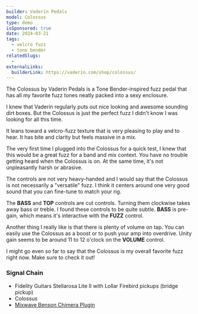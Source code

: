 ```yaml
---
builder: Vaderin Pedals
model: Colossus
type: demo
isSponsored: true
date: 2024-03-21
tags:
  - velcro fuzz
  - tone bender
relatedSlugs:
  -
externalLinks:
  builderLink: https://vaderin.com/shop/colossus/
---
```


The Colossus by Vaderin Pedals is a Tone Bender-inspired fuzz pedal that has all my favorite fuzz tones neatly packed into a sexy enclosure.

I knew that Vaderin regularly puts out nice looking and awesome sounding dirt boxes. But the Colossus is just the perfect fuzz I didn't know I was looking for all this time.

It leans toward a velcro-fuzz texture that is very pleasing to play and to hear. It has bite and clarity but feels massive in a mix.

The very first time I plugged into the Colossus for a quick test, I knew that this would be a great fuzz for a band and mix context. You have no trouble getting heard when the Colossus is on. At the same time, it's not unpleasantly harsh or abrasive.

The controls are not very heavy-handed and I would say that the Colossus is not necessarily a "versatile" fuzz. I think it centers around one very good sound that you can fine-tune to match your rig.

The **BASS** and **TOP** controls are cut controls. Turning them clockwise takes away bass or treble. I found these controls to be quite subtle. **BASS** is pre-gain, which means it's interactive with the **FUZZ** control.

Another thing I really like is that there is plenty of volume on tap. You can easily use the Colossus as a boost or to push your amp into overdrive. Unity gain seems to be around 11 to 12 o'clock on the **VOLUME** control.

I might go even so far to say that the Colossus is my overall favorite fuzz right now. Make sure to check it out!

### Signal Chain

- Fidelity Guitars Stellarosa Lite II with Lollar Firebird pickups (bridge pickup)
- Colossus
- [Mixwave Benson Chimera Plugin](https://www.mixwave.net/products/benson-chimera)
